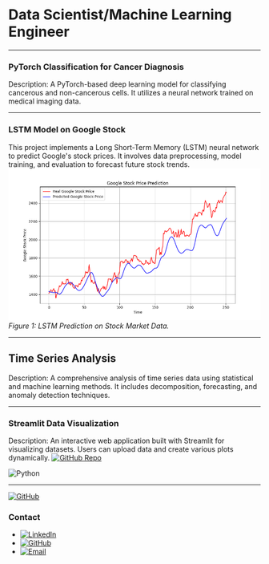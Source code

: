 # Data Scientist/Machine Learning Engineer 

---

### PyTorch Classification for Cancer Diagnosis


Description: A PyTorch-based deep learning model for classifying cancerous and non-cancerous cells. It utilizes a neural network trained on medical imaging data.

---

### LSTM Model on Google Stock
This project implements a Long Short-Term Memory (LSTM) neural network to predict Google's stock prices. It involves data preprocessing, model training, and evaluation to forecast future stock trends.
![Confusion Matrix](images/stock_price_prediction.png)
*Figure 1: LSTM Prediction on Stock Market Data.*

---

## Time Series Analysis


Description: A comprehensive analysis of time series data using statistical and machine learning methods. It includes decomposition, forecasting, and anomaly detection techniques.


---

### Streamlit Data Visualization

Description: An interactive web application built with Streamlit for visualizing datasets. Users can upload data and create various plots dynamically.
[![GitHub Repo](https://img.shields.io/badge/Repo-YourRepoName-blue?logo=github)](https://github.com/your-username/your-repo)

![Python](https://img.shields.io/badge/Python-377)

---
[![GitHub](https://img.shields.io/badge/GitHub-Profile-black?logo=github)](https://github.com/your-username)

### Contact

* [![LinkedIn](https://img.shields.io/badge/LinkedIn-Connect-blue?style=for-the-badge&logo=linkedin)](https://www.linkedin.com/in/mehmet-helva-b2993a273/)
* [![GitHub](https://img.shields.io/badge/GitHub-mhelva-181717?style=for-the-badge&logo=github)](https://github.com/mhelva)
* [![Email](https://img.shields.io/badge/Email-Contact-red?style=for-the-badge&logo=gmail&logoColor=white)](mailto:m.helva34@gmail.com)
